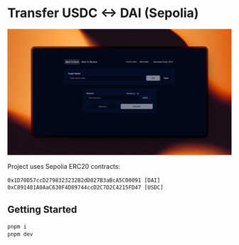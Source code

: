 # Transfer USDC <-> DAI (Sepolia)

![mocarski.design](/project-cover.png)

Project uses Sepolia ERC20 contracts:

```
0x1D70D57ccD2798323232B2dD027B3aBcA5C00091 [DAI]
0xC891481A0AaC630F4D89744ccD2C7D2C4215FD47 [USDC]
```

## Getting Started

```bash
pnpm i
pnpm dev
```
